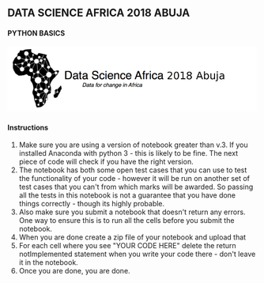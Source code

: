 ## DATA SCIENCE AFRICA 2018 ABUJA

#### PYTHON BASICS

![dsalogo-Abuja](dsalogo-Abuja.png)

#### Instructions

1. Make sure you are using a version of notebook greater than v.3. If you installed Anaconda with python 3 - this is likely to be fine. The next piece of code will check if you have the right version.
2. The notebook has both some open test cases that you can use to test the functionality of your code - however it will be run on another set of test cases that you can't from which marks will be awarded. So passing all the tests in this notebook is not a guarantee that you have done things correctly - though its highly probable.
3. Also make sure you submit a notebook that doesn't return any errors. One way to ensure this is to run all the cells before you submit the notebook.
4. When you are done create a zip file of your notebook and upload that
5. For each cell where you see "YOUR CODE HERE" delete the return notImplemented statement when you write your code there - don't leave it in the notebook.
6. Once you are done, you are done.
